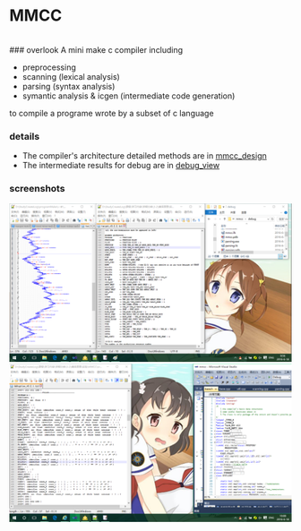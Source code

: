# MMCC
<br/>
### overlook
A mini make c compiler including

* preprocessing
* scanning (lexical analysis)
* parsing (syntax analysis)
* symantic analysis & icgen (intermediate code generation)

to compile a programe wrote by a subset of c language

### details
* The compiler's architecture detailed methods are in 
[mmcc_design](https://github.com/YuriSizuku/MMCC/blob/master/doc/mmcc_design.txt "mmcc_design")
* The intermediate results for debug are in 
[debug_view](https://github.com/YuriSizuku/MMCC/blob/master/samples/debugview_v0.2.9.txt "debug_view")

### screenshots
![](https://github.com/YuriSizuku/MMCC/blob/master/samples/mmcc_p1.png)
![](https://github.com/YuriSizuku/MMCC/blob/master/samples/mmcc_p2.png)
